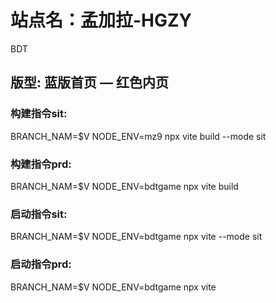 # 站点名：孟加拉-HGZY
BDT
## 版型: 蓝版首页 — 红色内页

### 构建指令sit:
BRANCH_NAM=$V NODE_ENV=mz9 npx vite build --mode sit

### 构建指令prd:
BRANCH_NAM=$V NODE_ENV=bdtgame npx vite build

### 启动指令sit:
BRANCH_NAM=$V NODE_ENV=bdtgame npx vite --mode sit

### 启动指令prd:
BRANCH_NAM=$V NODE_ENV=bdtgame npx vite

